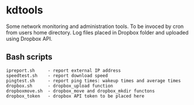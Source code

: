 # kdtools

Some network monitoring and administration tools.
To be invoced by cron from users home directory. 
Log files placed in Dropbox folder and uploaded using Dropbox API.


## Bash scripts

```code
ipreport.sh     - report external IP address
speedtest.sh    - report download speed
pingtest.sh     - report ping times: wakeup times and average times
dropbox.sh      - dropbox_upload function
dropboxmove.sh  - dropbox_move and dropbox_mkdir functons
dropbox_token   - dropbox API token to be placed here
```
